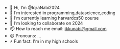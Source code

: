 - 👋 Hi, I’m @IqraNabi2024
- 👀 I’m interested in programming,datascience,coding
- 🌱 I’m currently learning harvardcs50 course 
- 💞️ I’m looking to collaborate on 2024
- 📫 How to reach me email: ikkunabi@gmail.com 
- 😄 Pronouns: ...
- ⚡ Fun fact: I'm in my high schools 

<!---
IqraNabi2024/IqraNabi2024 is a ✨ special ✨ repository because its `README.md` (this file) appears on your GitHub profile.
You can click the Preview link to take a look at your changes.
--->
